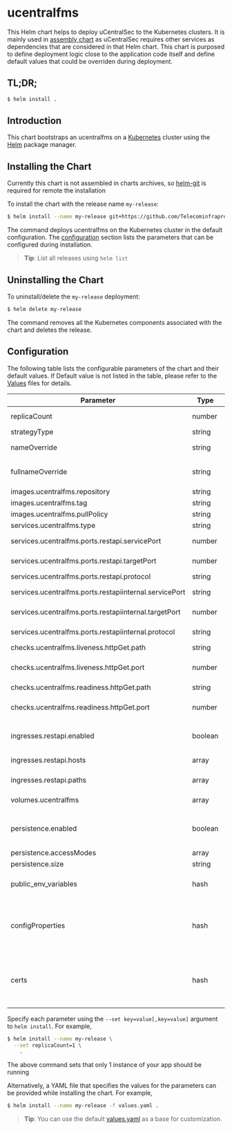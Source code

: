 # ucentralfms

This Helm chart helps to deploy uCentralSec to the Kubernetes clusters. It is mainly used in [assembly chart](https://github.com/Telecominfraproject/wlan-cloud-ucentral-deploy/tree/main/chart) as uCentralSec requires other services as dependencies that are considered in that Helm chart. This chart is purposed to define deployment logic close to the application code itself and define default values that could be overriden during deployment.


## TL;DR;

```bash
$ helm install .
```

## Introduction

This chart bootstraps an ucentralfms on a [Kubernetes](http://kubernetes.io) cluster using the [Helm](https://helm.sh) package manager.

## Installing the Chart

Currently this chart is not assembled in charts archives, so [helm-git](https://github.com/aslafy-z/helm-git) is required for remote the installation

To install the chart with the release name `my-release`:

```bash
$ helm install --name my-release git+https://github.com/Telecominfraproject/wlan-cloud-ucentralfms@helm?ref=main
```

The command deploys ucentralfms on the Kubernetes cluster in the default configuration. The [configuration](#configuration) section lists the parameters that can be configured during installation.

> **Tip**: List all releases using `helm list`

## Uninstalling the Chart

To uninstall/delete the `my-release` deployment:

```bash
$ helm delete my-release
```

The command removes all the Kubernetes components associated with the chart and deletes the release.

## Configuration

The following table lists the configurable parameters of the chart and their default values. If Default value is not listed in the table, please refer to the [Values](values.yaml) files for details.

| Parameter | Type | Description | Default |
|-----------|------|-------------|---------|
| replicaCount | number | Amount of replicas to be deployed | `1` |
| strategyType | string | Application deployment strategy | `'Recreate'` |
| nameOverride | string | Override to be used for application deployment |  |
| fullnameOverride | string | Override to be used for application deployment (has priority over nameOverride) |  |
| images.ucentralfms.repository | string | Docker image repository |  |
| images.ucentralfms.tag | string | Docker image tag | `'master'` |
| images.ucentralfms.pullPolicy | string | Docker image pull policy | `'Always'` |
| services.ucentralfms.type | string | uCentralSec service type | `'LoadBalancer'` |
| services.ucentralfms.ports.restapi.servicePort | number | REST API endpoint port to be exposed on service | `16001` |
| services.ucentralfms.ports.restapi.targetPort | number | REST API endpoint port to be targeted by service | `16001` |
| services.ucentralfms.ports.restapi.protocol | string | REST API endpoint protocol | `'TCP'` |
| services.ucentralfms.ports.restapiinternal.servicePort | string | Internal REST API endpoint port to be exposed on service | `17001` |
| services.ucentralfms.ports.restapiinternal.targetPort | number | Internal REST API endpoint port to be targeted by service | `17001` |
| services.ucentralfms.ports.restapiinternal.protocol | string | Internal REST API endpoint protocol | `'TCP'` |
| checks.ucentralfms.liveness.httpGet.path | string | Liveness check path to be used | `'/'` |
| checks.ucentralfms.liveness.httpGet.port | number | Liveness check port to be used (should be pointint to ALB endpoint) | `16101` |
| checks.ucentralfms.readiness.httpGet.path | string | Readiness check path to be used | `'/'` |
| checks.ucentralfms.readiness.httpGet.port | number | Readiness check port to be used (should be pointint to ALB endpoint) | `16101` |
| ingresses.restapi.enabled | boolean | Defines if REST API endpoint should be exposed via Ingress controller | `False` |
| ingresses.restapi.hosts | array | List of hosts for exposed REST API |  |
| ingresses.restapi.paths | array | List of paths to be exposed for REST API |  |
| volumes.ucentralfms | array | Defines list of volumes to be attached to uCentralSec |  |
| persistence.enabled | boolean | Defines if uCentralSec requires Persistent Volume (required for permanent files storage and SQLite DB if enabled) | `True` |
| persistence.accessModes | array | Defines PV access modes |  |
| persistence.size | string | Defines PV size | `'10Gi'` |
| public_env_variables | hash | Defines list of environment variables to be passed to uCentralSec | |
| configProperties | hash | Configuration properties that should be passed to the application in `ucentralfms.properties`. May be passed by key in set (i.e. `configProperties."rtty\.token"`) | |
| certs | hash | Defines files (keys and certificates) that should be passed to uCentralSec (PEM format is adviced to be used) (see `volumes.ucentralfms` on where it is mounted) |  |


Specify each parameter using the `--set key=value[,key=value]` argument to `helm install`. For example,

```bash
$ helm install --name my-release \
  --set replicaCount=1 \
    .
```

The above command sets that only 1 instance of your app should be running

Alternatively, a YAML file that specifies the values for the parameters can be provided while installing the chart. For example,

```bash
$ helm install --name my-release -f values.yaml .
```

> **Tip**: You can use the default [values.yaml](values.yaml) as a base for customization.


